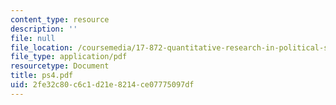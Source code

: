 ```yaml
---
content_type: resource
description: ''
file: null
file_location: /coursemedia/17-872-quantitative-research-in-political-science-and-public-policy-spring-2004/2fe32c80c6c1d21e8214ce07775097df_ps4.pdf
file_type: application/pdf
resourcetype: Document
title: ps4.pdf
uid: 2fe32c80-c6c1-d21e-8214-ce07775097df
---
```

